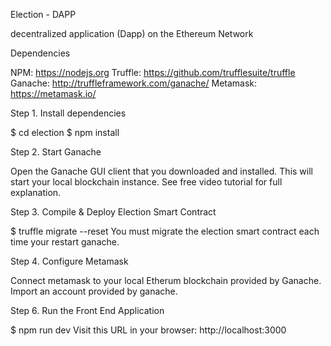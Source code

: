 Election - DAPP 

decentralized application (Dapp) on the Ethereum Network 


Dependencies

NPM: https://nodejs.org
Truffle: https://github.com/trufflesuite/truffle
Ganache: http://truffleframework.com/ganache/
Metamask: https://metamask.io/


Step 1. Install dependencies

$ cd election
$ npm install

Step 2. Start Ganache

Open the Ganache GUI client that you downloaded and installed. This will start your local blockchain instance. See free video tutorial for full explanation.

Step 3. Compile & Deploy Election Smart Contract

$ truffle migrate --reset You must migrate the election smart contract each time your restart ganache.

Step 4. Configure Metamask

Connect metamask to your local Etherum blockchain provided by Ganache.
Import an account provided by ganache.

Step 6. Run the Front End Application

$ npm run dev Visit this URL in your browser: http://localhost:3000


